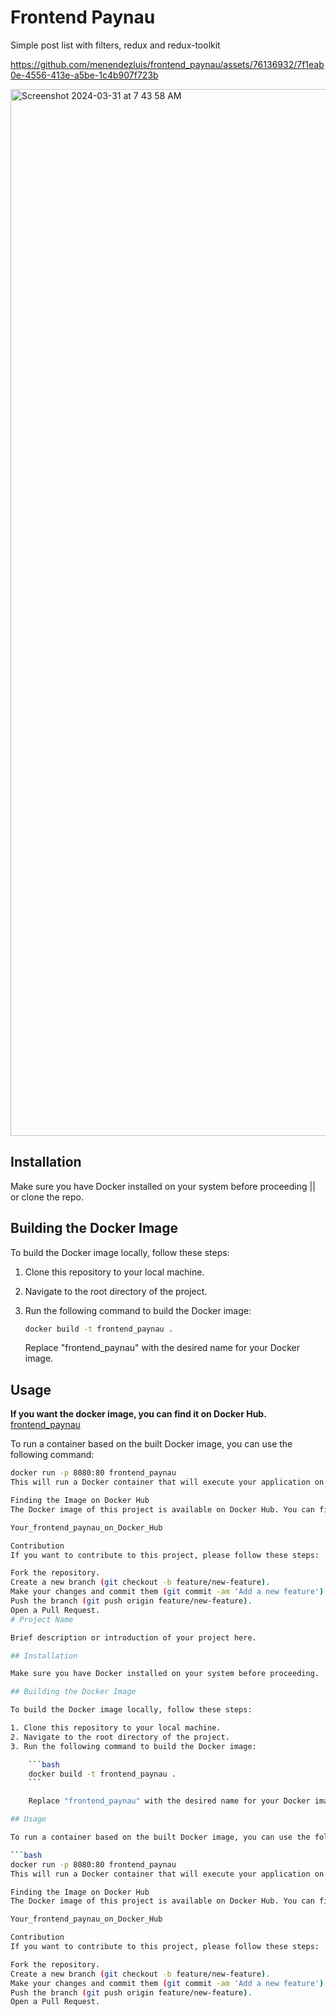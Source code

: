 # Frontend Paynau

Simple post list with filters, redux and redux-toolkit

https://github.com/menendezluis/frontend_paynau/assets/76136932/7f1eab0e-4556-413e-a5be-1c4b907f723b

<img width="1675" alt="Screenshot 2024-03-31 at 7 43 58 AM" src="https://github.com/menendezluis/frontend_paynau/assets/76136932/63d6a66e-1c0a-4dd3-8932-68db4404df32">





## Installation

Make sure you have Docker installed on your system before proceeding || or clone the repo.

## Building the Docker Image

To build the Docker image locally, follow these steps:

1. Clone this repository to your local machine.
2. Navigate to the root directory of the project.
3. Run the following command to build the Docker image:

   ```bash
   docker build -t frontend_paynau .
   ```

   Replace "frontend_paynau" with the desired name for your Docker image.

## Usage

**If you want the docker image, you can find it on Docker Hub.**
[frontend_paynau](https://hub.docker.com/repository/docker/luismenendezdev/frontend_paynau/general)

To run a container based on the built Docker image, you can use the following command:

````bash
docker run -p 8080:80 frontend_paynau
This will run a Docker container that will execute your application on port 8080 of the local host. You can change the port number if desired.

Finding the Image on Docker Hub
The Docker image of this project is available on Docker Hub. You can find it at the following link:

Your_frontend_paynau_on_Docker_Hub

Contribution
If you want to contribute to this project, please follow these steps:

Fork the repository.
Create a new branch (git checkout -b feature/new-feature).
Make your changes and commit them (git commit -am 'Add a new feature').
Push the branch (git push origin feature/new-feature).
Open a Pull Request.
# Project Name

Brief description or introduction of your project here.

## Installation

Make sure you have Docker installed on your system before proceeding.

## Building the Docker Image

To build the Docker image locally, follow these steps:

1. Clone this repository to your local machine.
2. Navigate to the root directory of the project.
3. Run the following command to build the Docker image:

    ```bash
    docker build -t frontend_paynau .
    ```

    Replace "frontend_paynau" with the desired name for your Docker image.

## Usage

To run a container based on the built Docker image, you can use the following command:

```bash
docker run -p 8080:80 frontend_paynau
This will run a Docker container that will execute your application on port 8080 of the local host. You can change the port number if desired.

Finding the Image on Docker Hub
The Docker image of this project is available on Docker Hub. You can find it at the following link:

Your_frontend_paynau_on_Docker_Hub

Contribution
If you want to contribute to this project, please follow these steps:

Fork the repository.
Create a new branch (git checkout -b feature/new-feature).
Make your changes and commit them (git commit -am 'Add a new feature').
Push the branch (git push origin feature/new-feature).
Open a Pull Request.
````
